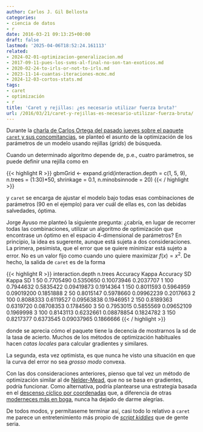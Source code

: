```yaml
---
author: Carlos J. Gil Bellosta
categories:
- ciencia de datos
- r
date: 2016-03-21 09:13:25+00:00
draft: false
lastmod: '2025-04-06T18:52:24.161113'
related:
- 2024-02-01-optimizacion-generalizacion.md
- 2017-09-11-pues-los-svms-al-final-no-son-tan-exoticos.md
- 2020-02-24-to-irls-or-not-to-irls.md
- 2023-11-14-cuantas-iteraciones-mcmc.md
- 2024-12-03-cortos-stats.md
tags:
- caret
- optimización
- r
title: 'Caret y rejillas: ¿es necesario utilizar fuerza bruta?'
url: /2016/03/21/caret-y-rejillas-es-necesario-utilizar-fuerza-bruta/
---
```


Durante la [charla de Carlos Ortega del pasado jueves sobre el paquete `caret` y sus concomitancias](https://prezi.com/0gsib_jcetim/bombas-r-caret-modelos-y-otros-animales/), se planteó el asunto de la optimización de los parámetros de un modelo usando rejillas (_grids_) de búsqueda.

Cuando un determinado algoritmo depende de, p.e., cuatro parámetros, se puede definir una rejilla como en

{{< highlight R >}}
gbmGrid <-  expand.grid(interaction.depth = c(1, 5, 9),
      n.trees = (1:30)*50,
      shrinkage = 0.1,
      n.minobsinnode = 20)
{{< / highlight >}}

y `caret` se encarga de ajustar el modelo bajo todas esas combinaciones de parámetros (90 en el ejemplo) para ver cuál de ellas es, con las debidas salvedades, óptima.

Jorge Ayuso me planteó la siguiente pregunta: ¿cabría, en lugar de recorrer todas las combinaciones, utilizar un algoritmo de optimización que encontrase un óptimo en el espacio 4-dimensional de parámetros? En principio, la idea es sugerente, aunque está sujeta a dos consideraciones. La primera, pesimista, que el error que se quiere minimizar está sujeto a error. No es un valor fijo como cuando uno quiere maximizar $f(x)=x^2$. De hecho, la salida de `caret` es de la forma

{{< highlight R >}}
interaction.depth  n.trees  Accuracy   Kappa      Accuracy SD  Kappa SD
1                   50      0.7705490  0.5350650  0.10073946   0.2037707
1                  100      0.7944632  0.5835422  0.09419873   0.1914364
1                  150      0.8011593  0.5964959  0.09019200   0.1851888
2                   50      0.8015147  0.5978660  0.09962239   0.2017663
2                  100      0.8088333  0.6119527  0.09563838   0.1946951
2                  150      0.8189363  0.6319720  0.08708353   0.1784560
3                   50      0.7953015  0.5855569  0.09652109   0.1969998
3                  100      0.8143113  0.6232661  0.08878854   0.1824782
3                  150      0.8217377  0.6373545  0.09037965   0.1866666
{{< / highlight >}}

donde se aprecia cómo el paquete tiene la decencia de mostrarnos la sd de la tasa de acierto. Muchos de los métodos de optimización habituales hacen _catas locales_ para calcular gradientes y similares.

La segunda, esta vez optimista, es que nunca he visto una situación en que la curva del error no sea _grosso modo_ convexa.

Con las dos consideraciones anteriores, pienso que tal vez un método de optimización similar al de [Nelder-Mead](https://en.wikipedia.org/wiki/Nelder%E2%80%93Mead_method), que no se basa en gradientes, podría funcionar. Como alternativa, podría plantearse una estrategia basada en el [descenso cíclico por coordenadas](http://statweb.stanford.edu/~jhf/ftp/glmnet.pdf) que, a diferencia de otras [moderneces más en boga](https://github.com/AunSiro/Algoritmos-Geneticos-R-Python-Meetup), nunca ha dejado de darme alegrías.

De todos modos, y permítaseme terminar así, casi todo lo relativo a `caret` me parece un entretenimiento más propio de [_script kiddies_](http://www.urbandictionary.com/define.php?term=script+kiddie) que de gente seria.